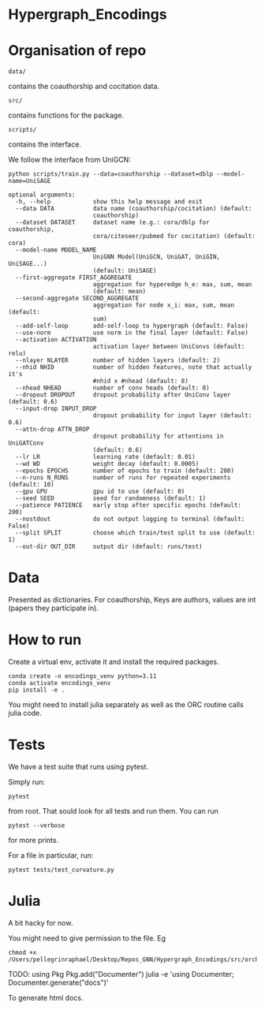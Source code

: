 # Hypergraph_Encodings

# Organisation of repo

```data/``` 

contains the coauthorship and cocitation data.

```src/```

contains functions for the package.

```scripts/``` 

contains the interface.


We follow the interface from UniGCN:

```
python scripts/train.py --data=coauthorship --dataset=dblp --model-name=UniSAGE 
```

```
optional arguments:
  -h, --help            show this help message and exit
  --data DATA           data name (coauthorship/cocitation) (default:
                        coauthorship)
  --dataset DATASET     dataset name (e.g.: cora/dblp for coauthorship,
                        cora/citeseer/pubmed for cocitation) (default: cora)
  --model-name MODEL_NAME
                        UniGNN Model(UniGCN, UniGAT, UniGIN, UniSAGE...)
                        (default: UniSAGE)
  --first-aggregate FIRST_AGGREGATE
                        aggregation for hyperedge h_e: max, sum, mean
                        (default: mean)
  --second-aggregate SECOND_AGGREGATE
                        aggregation for node x_i: max, sum, mean (default:
                        sum)
  --add-self-loop       add-self-loop to hypergraph (default: False)
  --use-norm            use norm in the final layer (default: False)
  --activation ACTIVATION
                        activation layer between UniConvs (default: relu)
  --nlayer NLAYER       number of hidden layers (default: 2)
  --nhid NHID           number of hidden features, note that actually it's
                        #nhid x #nhead (default: 8)
  --nhead NHEAD         number of conv heads (default: 8)
  --dropout DROPOUT     dropout probability after UniConv layer (default: 0.6)
  --input-drop INPUT_DROP
                        dropout probability for input layer (default: 0.6)
  --attn-drop ATTN_DROP
                        dropout probability for attentions in UniGATConv
                        (default: 0.6)
  --lr LR               learning rate (default: 0.01)
  --wd WD               weight decay (default: 0.0005)
  --epochs EPOCHS       number of epochs to train (default: 200)
  --n-runs N_RUNS       number of runs for repeated experiments (default: 10)
  --gpu GPU             gpu id to use (default: 0)
  --seed SEED           seed for randomness (default: 1)
  --patience PATIENCE   early stop after specific epochs (default: 200)
  --nostdout            do not output logging to terminal (default: False)
  --split SPLIT         choose which train/test split to use (default: 1)
  --out-dir OUT_DIR     output dir (default: runs/test)
```


# Data

Presented as dictionaries. For coauthorship, Keys are authors, values are int (papers they participate in).

# How to run

Create a virtual env, activate it and install the required packages.

```
conda create -n encodings_venv python=3.11
conda activate encodings_venv
pip install -e .
```
You might need to install julia separately as well as the ORC routine calls julia code.

# Tests

We have a test suite that runs using pytest.

Simply run:

```
pytest
``` 
from root. That sould look for all tests and run them. You can run

```
pytest --verbose
```
for more prints.

For a file in particular, run:

```
pytest tests/test_curvature.py
``` 


# Julia

A bit hacky for now.

You might need to give permission to the file. Eg

```
chmod +x /Users/pellegrinraphael/Desktop/Repos_GNN/Hypergraph_Encodings/src/orchid/orchid_interface.jl
```




TODO:
using Pkg
Pkg.add("Documenter")
julia -e 'using Documenter; Documenter.generate("docs")'

To generate html docs.